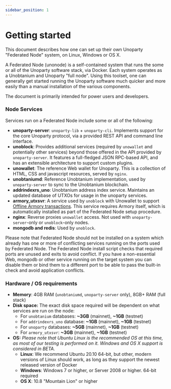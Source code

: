 ```yaml
---
sidebar_position: 1
---
```


# Getting started

This document describes how one can set up their own Unoparty "Federated Node" system, on Linux, Windows or OS X.

A Federated Node (unonode) is a self-contained system that runs the some or all of the Unoparty software stack, via Docker. Each system operates as a Unobtanium and Unoparty "full node". Using this toolset, one can generally get started running the Unoparty software much quicker and more easily than a manual installation of the various components.

The document is primarily intended for power users and developers.

### Node Services[​](#node-services "Direct link to heading")

Services run on a Federated Node include some or all of the following:

*   **unoparty-server**: `unoparty-lib` + `unoparty-cli`. Implements support for the core Unoparty protocol, via a provided REST API and command line interface.
*   **unoblock**: Provides additional services (required by `unowallet` and potentially other services) beyond those offered in the API provided by `unoparty-server`. It features a full-fledged JSON RPC-based API, and has an extensible architecture to support custom plugins.
*   **unowallet**: The reference Web wallet for Unoparty. This is a collection of HTML, CSS and javascript resources, served by `nginx`.
*   **unobtaniumd**: Reference Unobtanium implementation, used by `unoparty-server` to sync to the Unobtanium blockchain.
*   **addrindexrs_uno**: Unobtanium address index service. Maintains an updated database of UTXOs for usage in the unoparty services.
*   **armory\_utxsvr**: A service used by `unoblock` with Unowallet to support [Offline Armory transactions](/docs/wallets/tuts/create_armory_address/). This service requires Armory itself, which is automatically installed as part of the Federated Node setup procedure.
*   **nginx**: Reverse proxies `unowallet` access. Not used with `unoparty-server`\-only or `unoblock`\-only nodes.
*   **mongodb and redis**: Used by `unoblock`.

Please note that Federated Node should not be installed on a system which already has one or more of conflicting services running on the ports used by Federated Node. The Federated Node install script checks that required ports are unused and exits to avoid conflict. If you have a non-essential Web, mongodb or other service running on the target system you can disable them or bind them to a different port to be able to pass the built-in check and avoid application conflicts.

### Hardware / OS requirements[​](#hardware--os-requirements "Direct link to heading")

*   **Memory**: 4GB RAM (`unobtaniumd`, `unoparty-server` only), 8GB+ RAM (full stack)
*   **Disk space:** The exact disk space required will be dependent on what services are run on the node:
    *   For `unobtanium` databases: **~3GB** (mainnet), **~1GB** (testnet)
    *   For `addrindexrs_uno` database: **~1GB** (mainnet), **~1GB** (testnet)
    *   For `unoparty` databases: **~5GB** (mainnet), **~1GB** (testnet)
    *   For `armory_utxsvr`: **~3GB** (mainnet), **~1GB** (testnet)
*   **OS:** _Please note that Ubuntu Linux is the recommended OS at this time, as most of our testing is performed on it. Windows and OS X support is considered in BETA._
    *   **Linux**: We recommend Ubuntu 20.10 64-bit, but other, modern versions of Linux should work, as long as they support the newest released version of Docker
    *   **Windows**: Windows 7 or higher, or Server 2008 or higher. 64-bit required
    *   **OS X**: 10.8 "Mountain Lion" or higher
